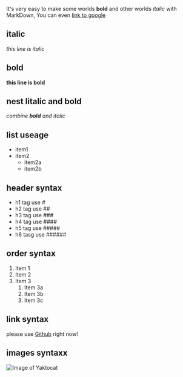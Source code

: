 It's very easy to make some worlds **bold** and other worlds *italic* with MarkDown, You can even [link to google](http://google.com)

## italic
*this line is italic*

## bold
**this line is bold**

## nest litalic and bold
*combine **bold** and italic*

## list useage
* item1
* item2
  * item2a
  * item2b

## header syntax
 * h1 tag use #
 * h2 tag use ##
 * h3 tag use ###
 * h4 tag use ####
 * h5 tag use #####
 * h6 tasg use ######

## order syntax
1. Item 1
1. Item 2
1. Item 3
   1. Item 3a
   1. Item 3b
   1. Item 3c

## link syntax
please use [Github](https://github.com) right now!


## images syntaxx
![Image of Yaktocat](https://octodex.github.com/images/yaktocat.png)
